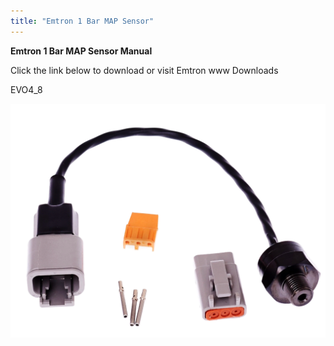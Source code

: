 ```yaml
---
title: "Emtron 1 Bar MAP Sensor"
---
```



**Emtron 1 Bar MAP Sensor Manual**


Click the link below to download or visit Emtron www Downloads


EVO4\_8

[![Image](</img/NewItem584.png>)](<https://emtron.world/download/1984/> "target=\"\_blank\"")
